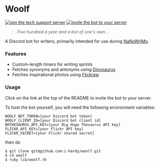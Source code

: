 # Woolf

[![join the tech support server](https://camo.githubusercontent.com/138428d1ea98178db35e122de7f154c31db968a9/68747470733a2f2f696d672e736869656c64732e696f2f62616467652f646973636f72642d6a6f696e2d3732383944412e737667)](https://discord.gg/78R5nud) [![invite the bot to your server](https://camo.githubusercontent.com/812534660d6dee63e900fad9d956b8122159f8a8/68747470733a2f2f696d672e736869656c64732e696f2f62616467652f626f742d696e766974652d3333333339392e737667)](https://discordapp.com/oauth2/authorize?client_id=364771016523907072&scope=bot&permissions=268435456)

> *Five hundred a year and a bot of one's own...*

A Discord bot for writers, primarily intended for use during [NaNoWriMo](https://nanowrimo.org/).

### Features

* Custom-length timers for writing sprints
* Fetches synonyms and antonyms using [Dinosaurus](https://github.com/dtuite/dinosaurus)
* Fetches inspirational photos using [Flickraw](https://github.com/hanklords/flickraw)

### Usage

Click on the link at the top of the README to invite the bot to your server.

To host the bot yourself, you will need the following environment variables:

```
WOOLF_BOT_TOKEN=[your Discord bot token]
WOOLF_CLIENT_ID=[your Discord bot client id]
BHTHESAURUS_API_KEY=[your Big Huge Thesaurus API key]
FLICKR_API_KEY=[your Flickr API key]
FLICKR_SECRET=[your Flickr shared secret]
```
then do

```
$ git clone git@github.com:i-hardy/woolf.git
$ cd woolf
$ ruby lib/woolf.rb
```
